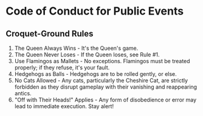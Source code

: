 # Code of Conduct for Public Events

## Croquet-Ground Rules

1. The Queen Always Wins - It's the Queen's game.
1. The Queen Never Loses - If the Queen loses, see Rule #1.
1. Use Flamingos as Mallets - No exceptions. Flamingos must be treated properly; if they refuse, it's your fault.
1. Hedgehogs as Balls - Hedgehogs are to be rolled gently, or else.
1. No Cats Allowed - Any cats, particularly the Cheshire Cat, are strictly forbidden as they disrupt gameplay with their vanishing and reappearing antics.
1. "Off with Their Heads!" Applies - Any form of disobedience or error may lead to immediate execution. Stay alert!
